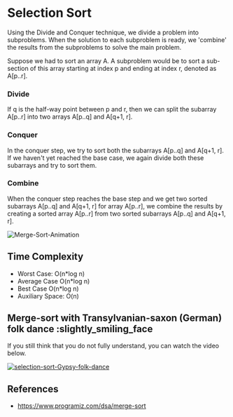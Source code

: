 # Selection Sort

Using the Divide and Conquer technique, we divide a problem into subproblems. When the solution to each subproblem is ready, we 'combine' the results from the subproblems to solve the main problem.

Suppose we had to sort an array A. A subproblem would be to sort a sub-section of this array starting at index p and ending at index r, denoted as A[p..r].

### Divide

If q is the half-way point between p and r, then we can split the subarray A[p..r] into two arrays A[p..q] and A[q+1, r].

### Conquer

In the conquer step, we try to sort both the subarrays A[p..q] and A[q+1, r]. If we haven't yet reached the base case, we again divide both these subarrays and try to sort them.

### Combine

When the conquer step reaches the base step and we get two sorted subarrays A[p..q] and A[q+1, r] for array A[p..r], we combine the results by creating a sorted array A[p..r] from two sorted subarrays A[p..q] and A[q+1, r].

![Merge-Sort-Animation](https://upload.wikimedia.org/wikipedia/commons/c/cc/Merge-sort-example-300px.gif?20151222172210)

## Time Complexity

- Worst Case: O(n*log n)
- Average Case O(n*log n)
- Best Case O(n*log n)
- Auxiliary Space: O(n)

## Merge-sort with Transylvanian-saxon (German) folk dance :slightly_smiling_face

If you still think that you do not fully understand, you can watch the video below.

[![selection-sort-Gypsy-folk-dance](https://img.youtube.com/vi/XaqR3G_NVoo/0.jpg)](https://www.youtube.com/watch?v=XaqR3G_NVoo)

## References

- <https://www.programiz.com/dsa/merge-sort>
